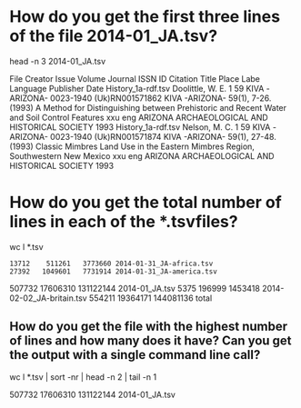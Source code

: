 # How do you get the first three lines of the file 2014-01_JA.tsv?
head -n 3 2014-01_JA.tsv

File    Creator Issue   Volume  Journal ISSN    ID      Citation        Title   Place Labe      Language        Publisher       Date
History_1a-rdf.tsv      Doolittle, W. E.        1       59      KIVA -ARIZONA-  0023-1940       (Uk)RN001571862 KIVA -ARIZONA- 59(1), 7-26. (1993)      A Method for Distinguishing between Prehistoric and Recent Water and Soil Control Features    xxu     eng     ARIZONA ARCHAEOLOGICAL AND HISTORICAL SOCIETY   1993
History_1a-rdf.tsv      Nelson, M. C.   1       59      KIVA -ARIZONA-  0023-1940       (Uk)RN001571874 KIVA -ARIZONA- 59(1), 27-48. (1993)     Classic Mimbres Land Use in the Eastern Mimbres Region, Southwestern New Mexico xxu  eng      ARIZONA ARCHAEOLOGICAL AND HISTORICAL SOCIETY   1993


# How do you get the total number of lines in each of the *.tsvfiles?
wc l *.tsv

    13712    511261   3773660 2014-01-31_JA-africa.tsv
    27392   1049601   7731914 2014-01-31_JA-america.tsv
   507732  17606310 131122144 2014-01_JA.tsv
     5375    196999   1453418 2014-02-02_JA-britain.tsv
   554211  19364171 144081136 total

## How do you get the file with the highest number of lines and how many does it have? Can you get the output with a single command line call?
wc l *.tsv | sort -nr | head -n 2 | tail -n 1

   507732  17606310 131122144 2014-01_JA.tsv
